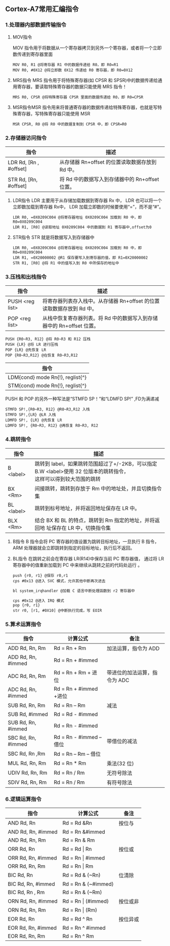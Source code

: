 ## Cortex-A7常用汇编指令

### 1.处理器内部数据传输指令

1. MOV指令

   MOV 指令用于将数据从一个寄存器拷贝到另外一个寄存器，或者将一个立即数传递到寄存器里面  

   ```assembly
   MOV R0, R1 @将寄存器 R1 中的数据传递给 R0，即 R0=R1
   MOV R0, #0X12 @将立即数 0X12 传递给 R0 寄存器，即 R0=0X12
   ```

2. MRS指令
   MRS 指令用于将特殊寄存器(如 CPSR 和 SPSR)中的数据传递给通用寄存器，要读取特殊寄存器的数据只能使用 MRS 指令！

   ```assembly
   MRS R0, CPSR @将特殊寄存器 CPSR 里面的数据传递给 R0，即 R0=CPSR
   ```

3. MSR指令MSR 指令用来将普通寄存器的数据传递给特殊寄存器，也就是写特殊寄存器，写特殊寄存器只能使用 MSR  

   ```assembly
   MSR CPSR, R0 @将 R0 中的数据复制到 CPSR 中，即 CPSR=R0
   ```

   

### 2.存储器访问指令

| 指令                   | 描述                                            |
| ---------------------- | ----------------------------------------------- |
| LDR Rd, [Rn , #offset] | 从存储器 Rn+offset 的位置读取数据存放到 Rd 中。 |
| STR Rd, [Rn, #offset]  | 将 Rd 中的数据写入到存储器中的 Rn+offset 位置。 |

1. LDR指令
   LDR 主要用于从存储加载数据到寄存器 Rx 中， LDR 也可以将一个立即数加载到寄存器 Rx中， 
   LDR 加载立即数的时候要使用“=”，而不是“#”。  

   ```assembly
   LDR R0, =0X0209C004 @将寄存器地址 0X0209C004 加载到 R0 中，即 R0=0X0209C004
   LDR R1, [R0] @读取地址 0X0209C004 中的数据到 R1 寄存器中,offset为0
   ```

2. STR指令
   STR 就是将数据写入到存储器中  

   ```assembly
   LDR R0, =0X0209C004 @将寄存器地址 0X0209C004 加载到 R0 中，即 R0=0X0209C004
   LDR R1, =0X20000002 @R1 保存要写入到寄存器的值，即 R1=0X20000002
   STR R1, [R0] @将 R1 中的值写入到 R0 中所保存的地址中
   ```



### 3.压栈和出栈指令

| 指令              | 描述                                                         |
| ----------------- | ------------------------------------------------------------ |
| PUSH \<reg list\> | 将寄存器列表存入栈中。从存储器 Rn+offset 的位置读取数据存放到 Rd 中。 |
| POP \<reg list\>  | 从栈中恢复寄存器列表。将 Rd 中的数据写入到存储器中的 Rn+offset 位置。 |

```assembly
PUSH {R0~R3, R12} @将 R0~R3 和 R12 压栈
PUSH {LR} @将 LR 进行压栈
POP {LR} @先恢复 LR
POP {R0~R3,R12} @在恢复 R0~R3,R12
```

| 指令                             |
| -------------------------------- |
| LDM{cond} mode Rn{!}, reglist{^} |
| STM{cond} mode Rn{!}, reglist{^} |

PUSH 和 POP 的另外一种写法是“STMFD SP！”和“LDMFD SP!”  ,FD为满递减

```assembly
STMFD SP!,{R0~R3, R12} @R0~R3,R12 入栈
STMFD SP!,{LR} @LR 入栈
LDMFD SP!, {LR} @先恢复 LR
LDMFD SP!, {R0~R3, R12} @再恢复 R0~R3, R12
```



### 4.跳转指令

| 指令         | 描述                                                         |
| ------------ | ------------------------------------------------------------ |
| B \<label\>  | 跳转到 label，如果跳转范围超过了+/-2KB，可以指定 B.W \<label\>使用 32 位版本的跳转指令， <br />这样可以得到较大范围的跳转 |
| BX \<Rm\>    | 间接跳转，跳转到存放于 Rm 中的地址处，并且切换指令集         |
| BL \<label\> | 跳转到标号地址，并将返回地址保存在 LR 中。                   |
| BLX \<Rm\>   | 结合 BX 和 BL 的特点，跳转到 Rm 指定的地址，并将返回地 址保存在 LR 中，切换指令集 |

1. B指令
   B 指令会将 PC 寄存器的值设置为跳转目标地址，一旦执行 B 指令，ARM 处理器就会立即跳转到指定的目标地址，执行后不返回。

2. BL指令
   在跳转之前会在寄存器 LR(R14)中保存当前 PC 寄存器值，
   通过将 LR 寄存器中的值重新加载到 PC 中来继续从跳转之前的代码处运行  。

   ```assembly
   push {r0, r1} @保存 r0,r1
   cps #0x13 @进入 SVC 模式，允许其他中断再次进去
   
   bl system_irqhandler @加载 C 语言中断处理函数到 r2 寄存器中
   
   cps #0x12 @进入 IRQ 模式
   pop {r0, r1}
   str r0, [r1, #0X10] @中断执行完成，写 EOIR
   ```



### 5.算术运算指令

| 指令               | 计算公式                | 备注                         |
| ------------------ | ----------------------- | ---------------------------- |
| ADD Rd, Rn, Rm     | Rd = Rn + Rm            | 加法运算，指令为 ADD         |
| ADD Rd, Rn, #immed | Rd = Rn + #immed        |                              |
| ADC Rd, Rn, Rm     | Rd = Rn + Rm + 进位     | 带进位的加法运算，指令为 ADC |
| ADC Rd, Rn, #immed | Rd = Rn + #immed +进位  |                              |
| SUB Rd, Rn, Rm     | Rd = Rn – Rm            | 减法                         |
| SUB Rd, #immed     | Rd = Rd - #immed        |                              |
| SUB Rd, Rn, #immed | Rd = Rn - #immed        |                              |
| SBC Rd, Rn, #immed | Rd = Rn - #immed – 借位 | 带借位的减法                 |
| SBC Rd, Rn ,Rm     | Rd = Rn – Rm – 借位     |                              |
| MUL Rd, Rn, Rm     | Rd = Rn * Rm            | 乘法(32 位)                  |
| UDIV Rd, Rn, Rm    | Rd = Rn / Rm            | 无符号除法                   |
| SDIV Rd, Rn, Rm    | Rd = Rn / Rm            | 有符号除法                   |



### 6.逻辑运算指令

| 指令               | 计算公式            | 备注     |
| ------------------ | ------------------- | -------- |
| AND Rd, Rn         | Rd = Rd &Rn         | 按位与   |
| AND Rd, Rn, #immed | Rd = Rn &#immed     |          |
| AND Rd, Rn, Rm     | Rd = Rn & Rm        |          |
| ORR Rd, Rn         | Rd = Rd \| Rn       | 按位或   |
| ORR Rd, Rn, #immed | Rd = Rn \| #immed   |          |
| ORR Rd, Rn, Rm     | Rd = Rn \| Rm       |          |
| BIC Rd, Rn         | Rd = Rd & (~Rn)     | 位清除   |
| BIC Rd, Rn, #immed | Rd = Rn & (~#immed) |          |
| BIC Rd, Rn , Rm    | Rd = Rn & (~Rm)     |          |
| ORN Rd, Rn, #immed | Rd = Rn \| (#immed) | 按位或非 |
| ORN Rd, Rn, Rm     | Rd = Rn \| (Rm)     |          |
| EOR Rd, Rn         | Rd = Rd ^ Rn        | 按位异或 |
| EOR Rd, Rn, #immed | Rd = Rn ^ #immed    |          |
| EOR Rd, Rn, Rm     | Rd = Rn ^ Rm        |          |
